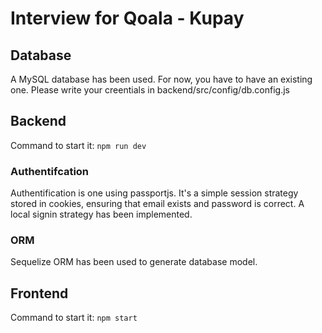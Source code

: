 # Interview for Qoala - Kupay

## Database

A MySQL database has been used. For now, you have to have an existing one. Please write your creentials in backend/src/config/db.config.js

## Backend

Command to start it:
`npm run dev`
### Authentifcation

Authentification is one using passportjs. It's a simple session strategy stored in cookies, ensuring that email exists and password is correct. A local signin strategy has been implemented.

### ORM

Sequelize ORM has been used to generate database model.

## Frontend

Command to start it:
`npm start`